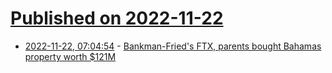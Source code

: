# [Published on 2022-11-22](index.md)

* [2022-11-22, 07:04:54](https://news.ycombinator.com/item?id=33702949) - [Bankman-Fried's FTX, parents bought Bahamas property worth $121M](https://www.reuters.com/technology/exclusive-bankman-frieds-ftx-parents-bought-bahamas-property-worth-121-mln-2022-11-22/)
